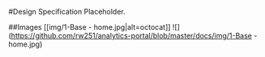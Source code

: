 #Design Specification
Placeholder.

##Images
[[img/1-Base - home.jpg|alt=octocat]]
![](https://github.com/rw251/analytics-portal/blob/master/docs/img/1-Base - home.jpg)
